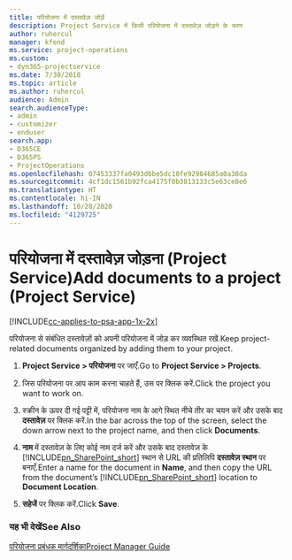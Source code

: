 ```yaml
---
title: परियोजना में दस्तावेज़ जोड़ें
description: Project Service में किसी परियोजना में दस्तावेज़ जोड़ने के चरण
author: ruhercul
manager: kfend
ms.service: project-operations
ms.custom:
- dyn365-projectservice
ms.date: 7/30/2018
ms.topic: article
ms.author: ruhercul
audience: Admin
search.audienceType:
- admin
- customizer
- enduser
search.app:
- D365CE
- D365PS
- ProjectOperations
ms.openlocfilehash: 07453337fa0493d6be5dc10fe92984685a0a38da
ms.sourcegitcommit: 4cf1dc1561b92fca4175f0b3813133c5e63ce8e6
ms.translationtype: HT
ms.contentlocale: hi-IN
ms.lasthandoff: 10/28/2020
ms.locfileid: "4129725"
---
```

# <a name="add-documents-to-a-project-project-service"></a><span data-ttu-id="2b3ef-103">परियोजना में दस्तावेज़ जोड़ना (Project Service)</span><span class="sxs-lookup"><span data-stu-id="2b3ef-103">Add documents to a project (Project Service)</span></span>

[!INCLUDE[cc-applies-to-psa-app-1x-2x](../includes/cc-applies-to-psa-app-1x-2x.md)]

<span data-ttu-id="2b3ef-104">परियोजना से संबंधित दस्तावेज़ों को अपनी परियोजना में जोड़ कर व्यवस्थित रखें.</span><span class="sxs-lookup"><span data-stu-id="2b3ef-104">Keep project-related documents organized by adding them to your project.</span></span>  
  
1. <span data-ttu-id="2b3ef-105">**Project Service > परियोजना** पर जाएँ.</span><span class="sxs-lookup"><span data-stu-id="2b3ef-105">Go to **Project Service > Projects**.</span></span>  
  
2. <span data-ttu-id="2b3ef-106">जिस परियोजना पर आप काम करना चाहते हैं, उस पर क्लिक करें.</span><span class="sxs-lookup"><span data-stu-id="2b3ef-106">Click the project you want to work on.</span></span>  
  
3. <span data-ttu-id="2b3ef-107">स्क्रीन के ऊपर दी गई पट्टी में, परियोजना नाम के आगे स्थित नीचे तीर का चयन करें और उसके बाद **दस्तावेज़** पर क्लिक करें.</span><span class="sxs-lookup"><span data-stu-id="2b3ef-107">In the bar across the top of the screen, select the down arrow next to the project name, and then click **Documents**.</span></span>  
  
4. <span data-ttu-id="2b3ef-108">**नाम** में दस्तावेज़ के लिए कोई नाम दर्ज करें और उसके बाद दस्तावेज़ के [!INCLUDE[pn_SharePoint_short](../includes/pn-sharepoint-short.md)] स्थान से URL की प्रतिलिपि **दस्तावेज़ स्थान** पर बनाएँ.</span><span class="sxs-lookup"><span data-stu-id="2b3ef-108">Enter a name for the document in **Name**,  and then copy the URL from the document’s [!INCLUDE[pn_SharePoint_short](../includes/pn-sharepoint-short.md)] location to **Document Location**.</span></span>  
  
5. <span data-ttu-id="2b3ef-109">**सहेजें** पर क्लिक करें.</span><span class="sxs-lookup"><span data-stu-id="2b3ef-109">Click **Save**.</span></span>  
  
### <a name="see-also"></a><span data-ttu-id="2b3ef-110">यह भी देखें</span><span class="sxs-lookup"><span data-stu-id="2b3ef-110">See Also</span></span>  
 [<span data-ttu-id="2b3ef-111">परियोजना प्रबंधक मार्गदर्शिका</span><span class="sxs-lookup"><span data-stu-id="2b3ef-111">Project Manager Guide</span></span>](../psa/project-manager-guide.md)
